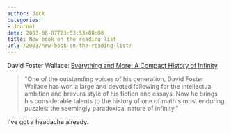 ```yaml
---
author: Jack
categories:
- Journal
date: 2003-08-07T23:53:53+00:00
title: New book on the reading list
url: /2003/new-book-on-the-reading-list/
---
```


David Foster Wallace: [Everything and More: A Compact History of Infinity][1]
  


> "One of the outstanding voices of his generation, David Foster Wallace has won a large and devoted following for the intellectual ambition and bravura style of his fiction and essays. Now he brings his considerable talents to the history of one of math's most enduring puzzles: the seemingly paradoxical nature of infinity."

I've got a headache already.

 [1]: http://www.amazon.com/exec/obidos/ASIN/0393003388/ref%3Dnosim/0sil8/103-4497972-5454205